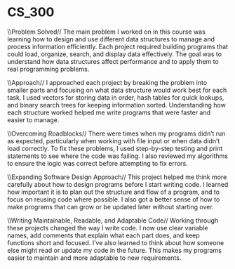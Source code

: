 # CS_300

\\\Problem Solved//
The main problem I worked on in this course was learning how to design and use different data structures to manage and process information efficiently. Each project required building programs that could load, organize, search, and display data effectively. The goal was to understand how data structures affect performance and to apply them to real programming problems.

\\\Approach//
I approached each project by breaking the problem into smaller parts and focusing on what data structure would work best for each task. I used vectors for storing data in order, hash tables for quick lookups, and binary search trees for keeping information sorted. Understanding how each structure worked helped me write programs that were faster and easier to manage.

\\\Overcoming Roadblocks//
There were times when my programs didn’t run as expected, particularly when working with file input or when data didn’t load correctly. To fix these problems, I used step-by-step testing and print statements to see where the code was failing. I also reviewed my algorithms to ensure the logic was correct before attempting to fix errors.

\\\Expanding Software Design Approach//
This project helped me think more carefully about how to design programs before I start writing code. I learned how important it is to plan out the structure and flow of a program, and to focus on reusing code where possible. I also got a better sense of how to make programs that can grow or be updated later without starting over.

\\\Writing Maintainable, Readable, and Adaptable Code//
Working through these projects changed the way I write code. I now use clear variable names, add comments that explain what each part does, and keep functions short and focused. I’ve also learned to think about how someone else might read or update my code in the future. This makes my programs easier to maintain and more adaptable to new requirements.
